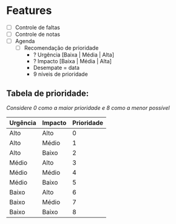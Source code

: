 # Features

- [ ] Controle de faltas
- [ ] Controle de notas
- [ ] Agenda
    - [ ] Recomendação de prioridade
        - ? Urgência [Baixa | Média | Alta]
        - ? Impacto [Baixa | Média | Alta]
        - Desempate = data
        - 9 níveis de prioridade


## Tabela de prioridade:

*Considere 0 como a maior prioridade e 8 como a menor possível*

<table>
    <thead>
        <tr>
            <th>
                Urgência
            </th>
            <th>
                Impacto
            </th>
            <th>
                Prioridade
            </th>
        </tr>
    </thead>
    <tbody>
        <tr>
            <td>
                Alto
            </td>
            <td>
                Alto
            </td>
            <td>
                0
            </td>
        </tr>
        <tr>
            <td>
                Alto
            </td>
            <td>
                Médio
            </td>
            <td>
                1
            </td>
        </tr>
        <tr>
            <td>
                Alto
            </td>
            <td>
                Baixo
            </td>
            <td>
                2
            </td>
        </tr>
        <tr>
            <td>
                Médio
            </td>
            <td>
                Alto
            </td>
            <td>
                3
            </td>
        </tr>
        <tr>
            <td>
                Médio
            </td>
            <td>
                Médio
            </td>
            <td>
                4
            </td>
        </tr>
        <tr>
            <td>
                Médio
            </td>
            <td>
                Baixo
            </td>
            <td>
                5
            </td>
        </tr>
        <tr>
            <td>
                Baixo
            </td>
            <td>
                Alto
            </td>
            <td>
                6
            </td>
        </tr>
        <tr>
            <td>
                Baixo
            </td>
            <td>
                Médio
            </td>
            <td>
                7
            </td>
        </tr>
        <tr>
            <td>
                Baixo
            </td>
            <td>
                Baixo
            </td>
            <td>
                8
            </td>
        </tr>
    </tbody>
</table>